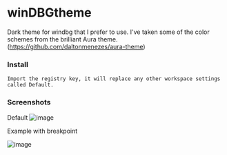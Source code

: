 # winDBGtheme
Dark theme for windbg that I prefer to use. 
I've taken some of the color schemes from the brilliant Aura theme. (https://github.com/daltonmenezes/aura-theme)
### Install
```
Import the registry key, it will replace any other workspace settings called Default.
```

### Screenshots
Default
![image](https://user-images.githubusercontent.com/954507/198828660-bfa316b0-f4d3-45c6-be5b-be634b71f502.png)


Example with breakpoint

![image](https://user-images.githubusercontent.com/954507/198828749-e4648664-8840-4446-b80a-b3bc06744901.png)
